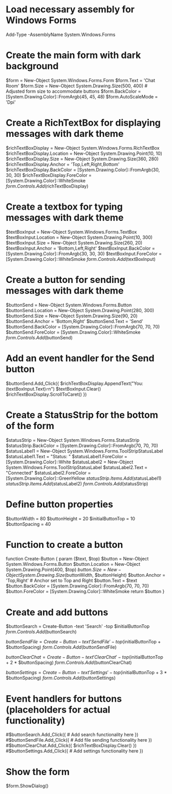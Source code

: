 # Load necessary assembly for Windows Forms
Add-Type -AssemblyName System.Windows.Forms

# Create the main form with dark background
$form = New-Object System.Windows.Forms.Form
$form.Text = 'Chat Room'
$form.Size = New-Object System.Drawing.Size(500, 400)  # Adjusted form size to accommodate buttons
$form.BackColor = [System.Drawing.Color]::FromArgb(45, 45, 48)
$form.AutoScaleMode = 'Dpi'

# Create a RichTextBox for displaying messages with dark theme
$richTextBoxDisplay = New-Object System.Windows.Forms.RichTextBox
$richTextBoxDisplay.Location = New-Object System.Drawing.Point(10, 10)
$richTextBoxDisplay.Size = New-Object System.Drawing.Size(360, 280)
$richTextBoxDisplay.Anchor = 'Top,Left,Right,Bottom'
$richTextBoxDisplay.BackColor = [System.Drawing.Color]::FromArgb(30, 30, 30)
$richTextBoxDisplay.ForeColor = [System.Drawing.Color]::WhiteSmoke
$form.Controls.Add($richTextBoxDisplay)

# Create a textbox for typing messages with dark theme
$textBoxInput = New-Object System.Windows.Forms.TextBox
$textBoxInput.Location = New-Object System.Drawing.Point(10, 300)
$textBoxInput.Size = New-Object System.Drawing.Size(260, 20)
$textBoxInput.Anchor = 'Bottom,Left,Right'
$textBoxInput.BackColor = [System.Drawing.Color]::FromArgb(30, 30, 30)
$textBoxInput.ForeColor = [System.Drawing.Color]::WhiteSmoke
$form.Controls.Add($textBoxInput)

# Create a button for sending messages with dark theme
$buttonSend = New-Object System.Windows.Forms.Button
$buttonSend.Location = New-Object System.Drawing.Point(280, 300)
$buttonSend.Size = New-Object System.Drawing.Size(90, 20)
$buttonSend.Anchor = 'Bottom,Right'
$buttonSend.Text = 'Send'
$buttonSend.BackColor = [System.Drawing.Color]::FromArgb(70, 70, 70)
$buttonSend.ForeColor = [System.Drawing.Color]::WhiteSmoke
$form.Controls.Add($buttonSend)

# Add an event handler for the Send button
$buttonSend.Add_Click({
    $richTextBoxDisplay.AppendText("You: $($textBoxInput.Text)`r`n")
    $textBoxInput.Clear()
    $richTextBoxDisplay.ScrollToCaret()
})

# Create a StatusStrip for the bottom of the form
$statusStrip = New-Object System.Windows.Forms.StatusStrip
$statusStrip.BackColor = [System.Drawing.Color]::FromArgb(70, 70, 70)
$statusLabel1 = New-Object System.Windows.Forms.ToolStripStatusLabel
$statusLabel1.Text = "Status: "
$statusLabel1.ForeColor = [System.Drawing.Color]::White
$statusLabel2 = New-Object System.Windows.Forms.ToolStripStatusLabel
$statusLabel2.Text = "Connected"
$statusLabel2.ForeColor = [System.Drawing.Color]::GreenYellow
$statusStrip.Items.Add($statusLabel1)
$statusStrip.Items.Add($statusLabel2)
$form.Controls.Add($statusStrip)

# Define button properties
$buttonWidth = 80
$buttonHeight = 20
$initialButtonTop = 10
$buttonSpacing = 40

# Function to create a button
function Create-Button {
    param ($text, $top)
    $button = New-Object System.Windows.Forms.Button
    $button.Location = New-Object System.Drawing.Point(400, $top)
    $button.Size = New-Object System.Drawing.Size($buttonWidth, $buttonHeight)
    $button.Anchor = 'Top,Right'  # Anchor set to Top and Right
    $button.Text = $text
    $button.BackColor = [System.Drawing.Color]::FromArgb(70, 70, 70)
    $button.ForeColor = [System.Drawing.Color]::WhiteSmoke
    return $button
}

# Create and add buttons
$buttonSearch = Create-Button -text 'Search' -top $initialButtonTop
$form.Controls.Add($buttonSearch)

$buttonSendFile = Create-Button -text 'Send File' -top ($initialButtonTop + $buttonSpacing)
$form.Controls.Add($buttonSendFile)

$buttonClearChat = Create-Button -text 'Clear Chat' -top ($initialButtonTop + 2 * $buttonSpacing)
$form.Controls.Add($buttonClearChat)

$buttonSettings = Create-Button -text 'Settings' -top ($initialButtonTop + 3 * $buttonSpacing)
$form.Controls.Add($buttonSettings)

# Event handlers for buttons (placeholders for actual functionality)
#$buttonSearch.Add_Click({ # Add search functionality here })
#$buttonSendFile.Add_Click({ # Add file sending functionality here })
#$buttonClearChat.Add_Click({ $richTextBoxDisplay.Clear() })
#$buttonSettings.Add_Click({ # Add settings functionality here })

# Show the form
$form.ShowDialog()
